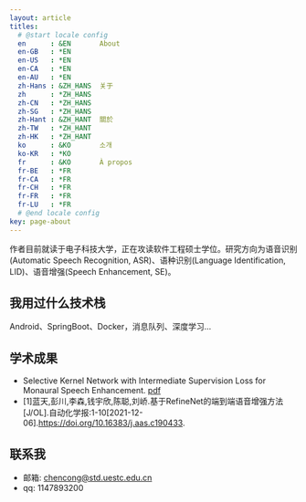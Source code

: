 ```yaml
---
layout: article
titles:
  # @start locale config
  en      : &EN       About
  en-GB   : *EN
  en-US   : *EN
  en-CA   : *EN
  en-AU   : *EN
  zh-Hans : &ZH_HANS  关于
  zh      : *ZH_HANS
  zh-CN   : *ZH_HANS
  zh-SG   : *ZH_HANS
  zh-Hant : &ZH_HANT  關於
  zh-TW   : *ZH_HANT
  zh-HK   : *ZH_HANT
  ko      : &KO       소개
  ko-KR   : *KO
  fr      : &KO       À propos
  fr-BE   : *FR
  fr-CA   : *FR
  fr-CH   : *FR
  fr-FR   : *FR
  fr-LU   : *FR
  # @end locale config
key: page-about
---
```



作者目前就读于电子科技大学，正在攻读软件工程硕士学位。研究方向为语音识别(Automatic Speech Recognition, ASR)、语种识别(Language Identification, LID)、语音增强(Speech Enhancement, SE)。


## 我用过什么技术栈

Android、SpringBoot、Docker，消息队列、深度学习...

## 学术成果

+ Selective Kernel Network with Intermediate Supervision Loss for Monaural Speech Enhancement. [pdf](https://chencx.cn/files/win-ftp/%E8%AE%BA%E6%96%87/se/CT1050.pdf)
+ [1]蓝天,彭川,李森,钱宇欣,陈聪,刘峤.基于RefineNet的端到端语音增强方法[J/OL].自动化学报:1-10[2021-12-06].https://doi.org/10.16383/j.aas.c190433.

## 联系我

+ 邮箱: chencong@std.uestc.edu.cn
+ qq: 1147893200